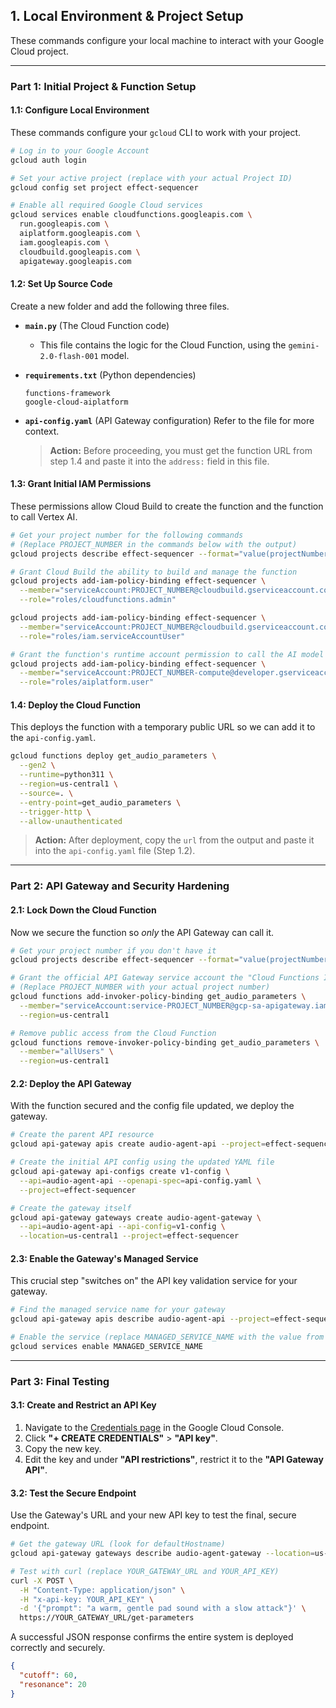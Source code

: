 ## 1. Local Environment & Project Setup

These commands configure your local machine to interact with your Google Cloud project.

---

### **Part 1: Initial Project & Function Setup**

#### **1.1: Configure Local Environment**

These commands configure your `gcloud` CLI to work with your project.

```bash
# Log in to your Google Account
gcloud auth login

# Set your active project (replace with your actual Project ID)
gcloud config set project effect-sequencer

# Enable all required Google Cloud services
gcloud services enable cloudfunctions.googleapis.com \
  run.googleapis.com \
  aiplatform.googleapis.com \
  iam.googleapis.com \
  cloudbuild.googleapis.com \
  apigateway.googleapis.com
```

#### **1.2: Set Up Source Code**

Create a new folder and add the following three files.

- **`main.py`** (The Cloud Function code)

  - This file contains the logic for the Cloud Function, using the `gemini-2.0-flash-001` model.

- **`requirements.txt`** (Python dependencies)

  ```text
  functions-framework
  google-cloud-aiplatform
  ```

- **`api-config.yaml`** (API Gateway configuration)
  Refer to the file for more context.
  > **Action:** Before proceeding, you must get the function URL from step 1.4 and paste it into the `address:` field in this file.

#### **1.3: Grant Initial IAM Permissions**

These permissions allow Cloud Build to create the function and the function to call Vertex AI.

```bash
# Get your project number for the following commands
# (Replace PROJECT_NUMBER in the commands below with the output)
gcloud projects describe effect-sequencer --format="value(projectNumber)"

# Grant Cloud Build the ability to build and manage the function
gcloud projects add-iam-policy-binding effect-sequencer \
  --member="serviceAccount:PROJECT_NUMBER@cloudbuild.gserviceaccount.com" \
  --role="roles/cloudfunctions.admin"

gcloud projects add-iam-policy-binding effect-sequencer \
  --member="serviceAccount:PROJECT_NUMBER@cloudbuild.gserviceaccount.com" \
  --role="roles/iam.serviceAccountUser"

# Grant the function's runtime account permission to call the AI model
gcloud projects add-iam-policy-binding effect-sequencer \
  --member="serviceAccount:PROJECT_NUMBER-compute@developer.gserviceaccount.com" \
  --role="roles/aiplatform.user"
```

#### **1.4: Deploy the Cloud Function**

This deploys the function with a temporary public URL so we can add it to the `api-config.yaml`.

```bash
gcloud functions deploy get_audio_parameters \
  --gen2 \
  --runtime=python311 \
  --region=us-central1 \
  --source=. \
  --entry-point=get_audio_parameters \
  --trigger-http \
  --allow-unauthenticated
```

> **Action:** After deployment, copy the `url` from the output and paste it into the `api-config.yaml` file (Step 1.2).

---

### **Part 2: API Gateway and Security Hardening**

#### **2.1: Lock Down the Cloud Function**

Now we secure the function so _only_ the API Gateway can call it.

```bash
# Get your project number if you don't have it
gcloud projects describe effect-sequencer --format="value(projectNumber)"

# Grant the official API Gateway service account the "Cloud Functions Invoker" role
# (Replace PROJECT_NUMBER with your actual project number)
gcloud functions add-invoker-policy-binding get_audio_parameters \
  --member="serviceAccount:service-PROJECT_NUMBER@gcp-sa-apigateway.iam.gserviceaccount.com" \
  --region=us-central1

# Remove public access from the Cloud Function
gcloud functions remove-invoker-policy-binding get_audio_parameters \
  --member="allUsers" \
  --region=us-central1
```

#### **2.2: Deploy the API Gateway**

With the function secured and the config file updated, we deploy the gateway.

```bash
# Create the parent API resource
gcloud api-gateway apis create audio-agent-api --project=effect-sequencer

# Create the initial API config using the updated YAML file
gcloud api-gateway api-configs create v1-config \
  --api=audio-agent-api --openapi-spec=api-config.yaml \
  --project=effect-sequencer

# Create the gateway itself
gcloud api-gateway gateways create audio-agent-gateway \
  --api=audio-agent-api --api-config=v1-config \
  --location=us-central1 --project=effect-sequencer
```

#### **2.3: Enable the Gateway's Managed Service**

This crucial step "switches on" the API key validation service for your gateway.

```bash
# Find the managed service name for your gateway
gcloud api-gateway apis describe audio-agent-api --project=effect-sequencer

# Enable the service (replace MANAGED_SERVICE_NAME with the value from the command above)
gcloud services enable MANAGED_SERVICE_NAME
```

---

### **Part 3: Final Testing**

#### **3.1: Create and Restrict an API Key**

1.  Navigate to the [Credentials page](https://console.cloud.google.com/apis/credentials) in the Google Cloud Console.
2.  Click **"+ CREATE CREDENTIALS"** > **"API key"**.
3.  Copy the new key.
4.  Edit the key and under **"API restrictions"**, restrict it to the **"API Gateway API"**.

#### **3.2: Test the Secure Endpoint**

Use the Gateway's URL and your new API key to test the final, secure endpoint.

```bash
# Get the gateway URL (look for defaultHostname)
gcloud api-gateway gateways describe audio-agent-gateway --location=us-central1

# Test with curl (replace YOUR_GATEWAY_URL and YOUR_API_KEY)
curl -X POST \
  -H "Content-Type: application/json" \
  -H "x-api-key: YOUR_API_KEY" \
  -d '{"prompt": "a warm, gentle pad sound with a slow attack"}' \
  https://YOUR_GATEWAY_URL/get-parameters
```

A successful JSON response confirms the entire system is deployed correctly and securely.

```json
{
  "cutoff": 60,
  "resonance": 20
}
```

